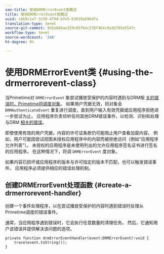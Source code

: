 ```yaml
---
seo-title: 使用DRMErrorEvent类概述
title: 使用DRMErrorEvent类概述
uuid: cbb9c1a7-3c50-479d-b7e5-63010a696dfa
translation-type: tm+mt
source-git-commit: 9d2e046ae259c05fb4c278f464c9a26795e554fc
workflow-type: tm+mt
source-wordcount: '248'
ht-degree: 0%

---
```



# 使用DRMErrorEvent类 {#using-the-drmerrorevent-class}

当Primetime对 `DRMErrorEvent` 象尝试播放受保护的内容时遇到与DRM相 [关的错误时，Primetime将调度对象](https://help.adobe.com/en_US/primetime/drm/index.html#reference-DRM_Client_Error_Messages)。 如果用户凭据无效，则对象会 `DRMAuthenticateEvent` 重复进行调度，直到用户输入有效凭据或应用程序拒绝进一步尝试为止。 应用程序负责侦听任何其他DRM错误事件，以检测、识别和处理与DRM [相关的错误](https://help.adobe.com/en_US/primetime/drm/index.html#reference-DRM_Client_Error_Messages)。

即使使用有效的用户凭据，内容的许可证条款仍可能阻止用户查看加密内容。 例如，用户可能因尝试视图未授权应用程序中的内容而被拒绝访问（例如“应用程序允许列表”）。 未授权的应用程序是未使用列出的允许应用程序签名证书进行签名的应用程序。 在这种情况下，将调 `DRMErrorEvent` 度对象。

如果内容已损坏或应用程序的版本与许可指定的版本不匹配，也可以触发错误事件。 应用程序必须提供相应的错误处理机制。

## 创建DRMErrorEvent处理函数 {#create-a-drmerrorevent-handler}

创建一个事件处理程序，以在尝试播放受保护的内容时遇到错误时处理从Primetime调度的错误事件。

通常，当应用程序遇到错误时，它会执行任意数量的清理任务。 然后，它通知用户该错误并提供解决该问题的选项。

```
private function drmErrorEventHandler(event:DRMErrorEvent):void {  
    trace(event.toString());  
} 
```
